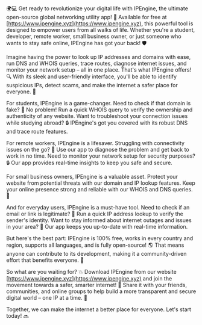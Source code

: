 🌍💻 Get ready to revolutionize your digital life with IPEngine, the ultimate open-source global networking utility app! 🚀 Available for free at [https://www.ipengine.xyz](https://www.ipengine.xyz), this powerful tool is designed to empower users from all walks of life. Whether you're a student, developer, remote worker, small business owner, or just someone who wants to stay safe online, IPEngine has got your back! 🛡️

Imagine having the power to look up IP addresses and domains with ease, run DNS and WHOIS queries, trace routes, diagnose internet issues, and monitor your network setup – all in one place. That's what IPEngine offers! 🔍 With its sleek and user-friendly interface, you'll be able to identify suspicious IPs, detect scams, and make the internet a safer place for everyone. 📡

For students, IPEngine is a game-changer. Need to check if that domain is fake? 💸 No problem! Run a quick WHOIS query to verify the ownership and authenticity of any website. Want to troubleshoot your connection issues while studying abroad? 🔒 IPEngine's got you covered with its robust DNS and trace route features.

For remote workers, IPEngine is a lifesaver. Struggling with connectivity issues on the go? 📱 Use our app to diagnose the problem and get back to work in no time. Need to monitor your network setup for security purposes? 🔒 Our app provides real-time insights to keep you safe and secure.

For small business owners, IPEngine is a valuable asset. Protect your website from potential threats with our domain and IP lookup features. Keep your online presence strong and reliable with our WHOIS and DNS queries. 💼

And for everyday users, IPEngine is a must-have tool. Need to check if an email or link is legitimate? 📨 Run a quick IP address lookup to verify the sender's identity. Want to stay informed about internet outages and issues in your area? 🔔 Our app keeps you up-to-date with real-time information.

But here's the best part: IPEngine is 100% free, works in every country and region, supports all languages, and is fully open-source! 🌎 That means anyone can contribute to its development, making it a community-driven effort that benefits everyone. 🤝

So what are you waiting for? 💥 Download IPEngine from our website [https://www.ipengine.xyz](https://www.ipengine.xyz) and join the movement towards a safer, smarter internet! 🚀 Share it with your friends, communities, and online groups to help build a more transparent and secure digital world – one IP at a time. 💪

Together, we can make the internet a better place for everyone. Let's start today! 🔜